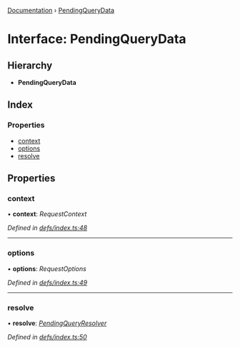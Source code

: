 [Documentation](../README.md) › [PendingQueryData](pendingquerydata.md)

# Interface: PendingQueryData

## Hierarchy

* **PendingQueryData**

## Index

### Properties

* [context](pendingquerydata.md#context)
* [options](pendingquerydata.md#options)
* [resolve](pendingquerydata.md#resolve)

## Properties

###  context

• **context**: *RequestContext*

*Defined in [defs/index.ts:48](https://github.com/badbatch/graphql-box/blob/b5ddbc4/packages/client/src/defs/index.ts#L48)*

___

###  options

• **options**: *RequestOptions*

*Defined in [defs/index.ts:49](https://github.com/badbatch/graphql-box/blob/b5ddbc4/packages/client/src/defs/index.ts#L49)*

___

###  resolve

• **resolve**: *[PendingQueryResolver](../README.md#pendingqueryresolver)*

*Defined in [defs/index.ts:50](https://github.com/badbatch/graphql-box/blob/b5ddbc4/packages/client/src/defs/index.ts#L50)*
